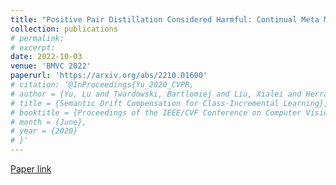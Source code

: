 ```yaml
---
title: "Positive Pair Distillation Considered Harmful: Continual Meta Metric Learning for Lifelong Object Re-Identification"
collection: publications
# permalink: 
# excerpt: 
date: 2022-10-03
venue: 'BMVC 2022'
paperurl: 'https://arxiv.org/abs/2210.01600'
# citation: '@InProceedings{Yu_2020_CVPR,
# author = {Yu, Lu and Twardowski, Bartlomiej and Liu, Xialei and Herranz, Luis and Wang, Kai and Cheng, Yongmei and Jui, Shangling and Weijer, Joost van de},
# title = {Semantic Drift Compensation for Class-Incremental Learning},
# booktitle = {Proceedings of the IEEE/CVF Conference on Computer Vision and Pattern Recognition (CVPR)},
# month = {June},
# year = {2020}
# }'
---
```

<!-- Zero-shot learning (ZSL) aims to discriminate images from unseen classes by exploiting relations to seen classes via their attribute-based descriptions. Since attributes are often related to specific parts of objects, many recent works focus on discovering discriminative regions. However, these methods usually require additional complex part detection modules or attention mechanisms. In this paper, 1) we show that common ZSL backbones (without explicit attention nor part detection) can implicitly localize attributes, yet this property is not exploited. 2) Exploiting it, we then propose SELAR, a simple method that further encourages attribute localization, surprisingly achieving very competitive generalized ZSL (GZSL) performance when compared with more complex state-of-the-art methods. Our findings provide useful insight for designing future GZSL methods, and SELAR provides an easy to implement yet strong baseline. -->

[Paper link](https://arxiv.org/abs/2210.01600)

<!-- Recommended citation: Your Name, You. (2010). "Paper Title Number 2." <i>Journal 1</i>. 1(2). -->